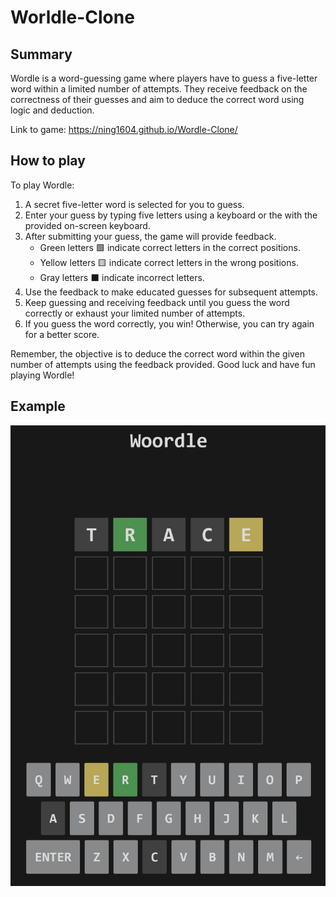 # Worldle-Clone
## Summary

Wordle is a word-guessing game where players have to guess a five-letter word within a limited number of attempts. They receive feedback on the correctness of their guesses and aim to deduce the correct word using logic and deduction.

Link to game: https://ning1604.github.io/Wordle-Clone/

## How to play

To play Wordle:

1. A secret five-letter word is selected for you to guess.
2. Enter your guess by typing five letters using a keyboard or the with the provided on-screen keyboard.
3. After submitting your guess, the game will provide feedback.
    - Green letters 🟩 indicate correct letters in the correct positions.
    - Yellow letters 🟨 indicate correct letters in the wrong positions.
    - Gray letters ⬛ indicate incorrect letters.
4. Use the feedback to make educated guesses for subsequent attempts.
5. Keep guessing and receiving feedback until you guess the word correctly or exhaust your limited number of attempts.
6. If you guess the word correctly, you win! Otherwise, you can try again for a better score.

Remember, the objective is to deduce the correct word within the given number of attempts using the feedback provided. Good luck and have fun playing Wordle!

## Example

![Screenshot of wordle with the example word trace entered in](assets/wordleClone.jpg)
